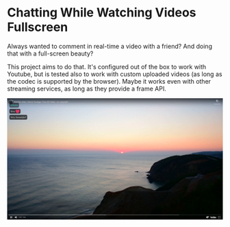 # Chatting While Watching Videos Fullscreen

Always wanted to comment in real-time a video with a friend? And doing that with a full-screen beauty?

This project aims to do that. It's configured out of the box to work with Youtube, but is tested also to work with custom uploaded videos (as long as the codec is supported by the browser). Maybe it works even with other streaming services, as long as they provide a frame API.

![Screenshot](SampleChat.png)
